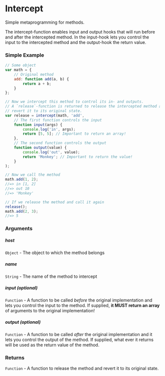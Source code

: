 # Intercept

Simple metaprogramming for methods.

The intercept-function enables input and output hooks that will run before and
after the intercepted method. In the input-hook lets you control the input to
the intercepted method and the output-hook the return value.

### Simple Example
```JavaScript
// Some object
var math = {
    // Original method
    add: function add(a, b) {
        return a + b;
    }
};

// Now we intercept this method to control its in- and outputs.
// A `release`-function is returned to release the intercepted method and
// revert it to its original state.
var release = intercept(math, 'add',
    // The first function controls the input
    function input(args) {
        console.log('in', args);
        return [5, 5]; // Important to return an array!
    },
    // The second function controls the output
    function output(value) {
        console.log('out', value);
        return 'Monkey'; // Important to return the value!
    }
);

// Now we call the method
math.add(1, 2);
//=> in [1, 2]
//=> out 10
//=> 'Monkey'

// If we release the method and call it again
release();
math.add(2, 3);
//=> 5
```

### Arguments

##### host
`Object` - The object to which the method belongs

##### name
`String` - The name of the method to intercept

##### input (optional)
`Function` - A function to be called _before_ the original implementation and
lets you control the input to the method. If supplied, **it MUST return an
array** of arguments to the original implementation!

##### output (optional)
`Function` - A function to be called _after_ the original implementation and it
lets you control the output of the method. If supplied, what ever it returns
will be used as the return value of the method.

### Returns
`Function` - A function to release the method and revert it to its original
state.
